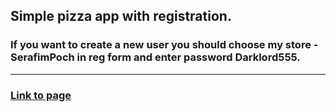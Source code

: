 ## Simple pizza app with registration.
### If you want to create a new user you should choose my store - SerafimPoch in reg form and enter password Darklord555.
---
### [Link to page](https://serafimpoch.github.io/pizza-app/)

